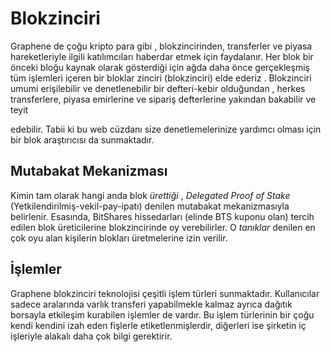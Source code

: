 # Blokzinciri

Graphene de çoğu kripto para gibi , blokzincirinden, transferler ve piyasa 
hareketleriyle ilgili katılımcıları haberdar  etmek için faydalanır.
Her blok bir önceki bloğu kaynak olarak gösterdiği için ağda daha önce 
gerçekleşmiş tüm işlemleri içeren bir bloklar zinciri (blokzinciri) elde ederiz . 
Blokzinciri umumi  erişilebilir ve denetlenebilir bir defteri-kebir olduğundan , herkes 
transferlere, piyasa emirlerine ve sipariş defterlerine yakından  bakabilir ve teyit 

edebilir. Tabii ki bu web cüzdanı size denetlemelerinize yardımcı olması için bir blok 
araştırıcısı da sunmaktadır.

## Mutabakat Mekanizması

Kimin tam olarak hangi anda blok *ürettiği* , *Delegated Proof of Stake* 
(Yetkilendirilmiş-vekil-pay-ipatı) denilen mutabakat mekanizmasıyla belirlenir. 
Esasında, BitShares hissedarları (elinde BTS kuponu olan)  tercih edilen blok 
üreticilerine blokzincirinde oy verebilirler. O *tanıklar* denilen en çok oyu alan 
kişilerin blokları üretmelerine izin verilir.

## İşlemler

Graphene blokzinciri teknolojisi çeşitli işlem türleri sunmaktadır.   Kullanıcılar sadece 
aralarında varlık transferi yapabilmekle  kalmaz ayrıca dağıtık borsayla etkileşim 
kurabilen işlemler de vardır. Bu işlem türlerinin bir çoğu kendi kendini izah eden 
fişlerle etiketlenmişlerdir, diğerleri ise şirketin iç işleriyle alakalı daha çok bilgi 
gerektirir.